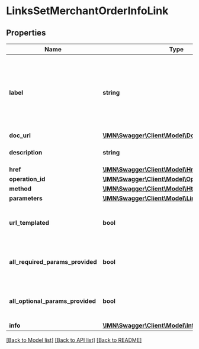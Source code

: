 # LinksSetMerchantOrderInfoLink

## Properties
Name | Type | Description | Notes
------------ | ------------- | ------------- | -------------
**label** | **string** | The label corresponding to the link. This label is automatically translated based on the Accept-Language http header. | [optional] 
**doc_url** | [**\IMN\Swagger\Client\Model\DocUrl**](DocUrl.md) |  | [optional] 
**description** | **string** | The description of the link | [optional] 
**href** | [**\IMN\Swagger\Client\Model\Href**](Href.md) |  | 
**operation_id** | [**\IMN\Swagger\Client\Model\OperationId**](OperationId.md) |  | [optional] 
**method** | [**\IMN\Swagger\Client\Model\HttpMethod**](HttpMethod.md) |  | [optional] 
**parameters** | [**\IMN\Swagger\Client\Model\LinkParameter3Types**](LinkParameter3Types.md) |  | [optional] 
**url_templated** | **bool** | indicates whether the href is templated or not | [optional] 
**all_required_params_provided** | **bool** | indicates whether all required params have been provided | [optional] 
**all_optional_params_provided** | **bool** | indicates whether all optionals params have been provided | [optional] 
**info** | [**\IMN\Swagger\Client\Model\InfoSummaries**](InfoSummaries.md) |  | [optional] 

[[Back to Model list]](../README.md#documentation-for-models) [[Back to API list]](../README.md#documentation-for-api-endpoints) [[Back to README]](../README.md)


